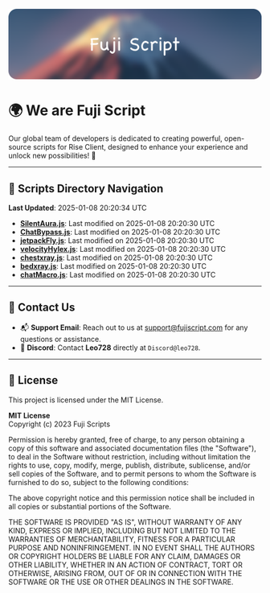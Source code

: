 ![Banner](.github/b.webp)

# 🌍 **We are Fuji Script**

Our global team of developers is dedicated to creating powerful, open-source scripts for Rise Client, designed to enhance your experience and unlock new possibilities! 🌟

---
<!-- SCRIPTS_NAVIGATION_START -->
## 📂 **Scripts Directory Navigation**

**Last Updated**: 2025-01-08 20:20:34 UTC

- **[SilentAura.js](scripts/SilentAura.js)**: Last modified on 2025-01-08 20:20:30 UTC
- **[ChatBypass.js](scripts/ChatBypass.js)**: Last modified on 2025-01-08 20:20:30 UTC
- **[jetpackFly.js](scripts/jetpackFly.js)**: Last modified on 2025-01-08 20:20:30 UTC
- **[velocityHylex.js](scripts/velocityHylex.js)**: Last modified on 2025-01-08 20:20:30 UTC
- **[chestxray.js](scripts/chestxray.js)**: Last modified on 2025-01-08 20:20:30 UTC
- **[bedxray.js](scripts/bedxray.js)**: Last modified on 2025-01-08 20:20:30 UTC
- **[chatMacro.js](scripts/chatMacro.js)**: Last modified on 2025-01-08 20:20:30 UTC

<!-- SCRIPTS_NAVIGATION_END -->

---

## 💬 **Contact Us**  
- 📬 **Support Email**: Reach out to us at [support@fujiscript.com](mailto:support@fujiscript.com) for any questions or assistance.  
- 💬 **Discord**: Contact **Leo728** directly at `Discord@leo728`.

---

## 📜 **License**

This project is licensed under the MIT License.  

**MIT License**  
Copyright (c) 2023 Fuji Scripts  

Permission is hereby granted, free of charge, to any person obtaining a copy of this software and associated documentation files (the "Software"), to deal in the Software without restriction, including without limitation the rights to use, copy, modify, merge, publish, distribute, sublicense, and/or sell copies of the Software, and to permit persons to whom the Software is furnished to do so, subject to the following conditions:  

The above copyright notice and this permission notice shall be included in all copies or substantial portions of the Software.  

THE SOFTWARE IS PROVIDED "AS IS", WITHOUT WARRANTY OF ANY KIND, EXPRESS OR IMPLIED, INCLUDING BUT NOT LIMITED TO THE WARRANTIES OF MERCHANTABILITY, FITNESS FOR A PARTICULAR PURPOSE AND NONINFRINGEMENT. IN NO EVENT SHALL THE AUTHORS OR COPYRIGHT HOLDERS BE LIABLE FOR ANY CLAIM, DAMAGES OR OTHER LIABILITY, WHETHER IN AN ACTION OF CONTRACT, TORT OR OTHERWISE, ARISING FROM, OUT OF OR IN CONNECTION WITH THE SOFTWARE OR THE USE OR OTHER DEALINGS IN THE SOFTWARE.  
